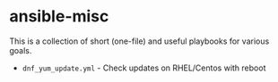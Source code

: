 # ansible-misc

This is a collection of short (one-file) and useful playbooks for various goals.

* `dnf_yum_update.yml` - Check updates on RHEL/Centos with reboot
